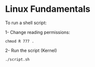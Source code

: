 # Linux Fundamentals

To run a shell script:

1- Change reading permissions:
```
chmod R 777 .
```

2- Run the script (Kernel)
```
./script.sh
```
